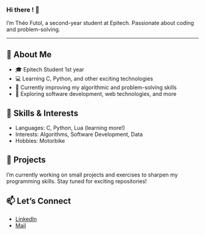 ### Hi there ! 👋

I’m Théo Futol, a second-year student at Epitech. Passionate about coding and problem-solving.

---

## 🌟 About Me

- 🎓 Epitech Student 1st year
- 💻 Learning C, Python, and other exciting technologies
- 🌱 Currently improving my algorithmic and problem-solving skills
- 🚀 Exploring software development, web technologies, and more

## 🔧 Skills & Interests

- Languages: C, Python, Lua (learning more!)
- Interests: Algorithms, Software Development, Data
- Hobbies: Motorbike

## 💼 Projects

I’m currently working on small projects and exercises to sharpen my programming skills. Stay tuned for exciting repositories!

## 📫 Let’s Connect

- [LinkedIn](https://www.linkedin.com/in/theo-futol)
- [Mail](theo.futol@epitech.eu)

